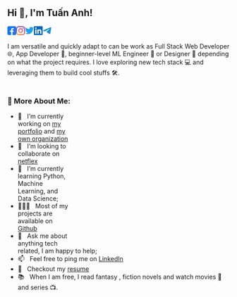 ## Hi 👋, I'm Tuấn Anh!

<a href='https://www.facebook.com/ngotuananh2101/'>
    <img align='left' alt="facebook" src="https://raw.githubusercontent.com/ngotuananh101/ngotuananh101/main/assets/images/social_networks/facebook.svg" height='20px'/>
</a>
<a href='https://instagram.com/anhnt2101'>
    <img align='left' alt="instagram" src="https://raw.githubusercontent.com/ngotuananh101/ngotuananh101/main/assets/images/social_networks/instagram.svg" height='20px'/>
</a>
<a href='https://twitter.com/ponta_ngo'>
    <img align='left' alt="twitter" src="https://raw.githubusercontent.com/ngotuananh101/ngotuananh101/main/assets/images/social_networks/twitter.svg" height='20px'/>
</a>
<a href='https://www.linkedin.com/in/ngotuananh2101/'>
    <img align='left' alt="linkedin" src="https://raw.githubusercontent.com/ngotuananh101/ngotuananh101/main/assets/images/social_networks/linkedin.svg" height='20px'/>
</a>
<a href='https://t.me/ngotuananh2101'>
    <img alt="telegram" src="https://raw.githubusercontent.com/ngotuananh101/ngotuananh101/main/assets/images/social_networks/telegram.svg" height='20px'/>
</a>

I am versatile and quickly adapt to can be work as Full Stack Web Developer 🌐, App Developer 📱, beginner-level ML Engineer 🤖 or Designer 🎨 depending on what the project requires. I love exploring new tech stack 💻 and leveraging them to build cool stuffs 🛠️.
<br/>
<br/>
<img align="right" alt="Full Brain GIF" src="https://raw.githubusercontent.com/ngotuananh101/ngotuananh101/main/assets/images/other/fullbrain.gif" width="360px"/>
### 🧐 More About Me:

- 🔭 &nbsp; I’m currently working on [my portfolio](https://github.com/ngotuananh101/) and [my own organization](https://github.com/pontadevv)
- 🤝 &nbsp; I’m looking to collaborate on [netflex](https://github.com/pontadevv/netflex)
- 🌱 &nbsp; I’m currently learning Python, Machine Learning, and Data Science; 
- 👨🏻‍💻 &nbsp; Most of my projects are available on [Github](https://github.com/ngotuananh101?tab=repositories)
- 💬 &nbsp; Ask me about anything tech related, I am happy to help;
- 📫 &nbsp; Feel free to ping me on [LinkedIn](https://www.linkedin.com/in/ngotuananh2101/)
- 📝 &nbsp; Checkout my [resume](https://www.topcv.vn/p/ngotuananh2101)
- 📚 &nbsp; When I am free, I read fantasy , fiction novels and watch movies 🎥 and series 📺.

<br>